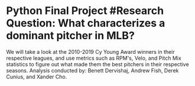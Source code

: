 # Python Final Project #Research Question: What characterizes a dominant pitcher in MLB?
We will take a look at the 2010-2019 Cy Young Award winners in their respective leagues, and use metrics such as RPM's, Velo, and Pitch Mix statistics to figure out what made them the best pitchers in their respective seasons. 
Analysis conducted by: Benett Dervishaj, Andrew Fish, Derek Cunius, and Xander Cho.
